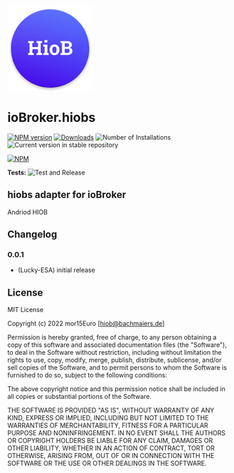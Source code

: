 ![Logo](admin/hiobs.png)

# ioBroker.hiobs

[![NPM version](https://img.shields.io/npm/v/iobroker.hiobs.svg)](https://www.npmjs.com/package/iobroker.hiobs)
[![Downloads](https://img.shields.io/npm/dm/iobroker.hiobs.svg)](https://www.npmjs.com/package/iobroker.hiobs)
![Number of Installations](https://iobroker.live/badges/hiobs-installed.svg)
![Current version in stable repository](https://iobroker.live/badges/hiobs-stable.svg)

[![NPM](https://nodei.co/npm/iobroker.hiobs.png?downloads=true)](https://nodei.co/npm/iobroker.hiobs/)

**Tests:** ![Test and Release](https://github.com/Lucky-ESA/ioBroker.hiobs/workflows/Test%20and%20Release/badge.svg)

## hiobs adapter for ioBroker

Andriod HIOB

## Changelog

### 0.0.1

-   (Lucky-ESA) initial release

## License

MIT License

Copyright (c) 2022 mor15Euro [hiob@bachmaiers.de]

Permission is hereby granted, free of charge, to any person obtaining a copy
of this software and associated documentation files (the "Software"), to deal
in the Software without restriction, including without limitation the rights
to use, copy, modify, merge, publish, distribute, sublicense, and/or sell
copies of the Software, and to permit persons to whom the Software is
furnished to do so, subject to the following conditions:

The above copyright notice and this permission notice shall be included in all
copies or substantial portions of the Software.

THE SOFTWARE IS PROVIDED "AS IS", WITHOUT WARRANTY OF ANY KIND, EXPRESS OR
IMPLIED, INCLUDING BUT NOT LIMITED TO THE WARRANTIES OF MERCHANTABILITY,
FITNESS FOR A PARTICULAR PURPOSE AND NONINFRINGEMENT. IN NO EVENT SHALL THE
AUTHORS OR COPYRIGHT HOLDERS BE LIABLE FOR ANY CLAIM, DAMAGES OR OTHER
LIABILITY, WHETHER IN AN ACTION OF CONTRACT, TORT OR OTHERWISE, ARISING FROM,
OUT OF OR IN CONNECTION WITH THE SOFTWARE OR THE USE OR OTHER DEALINGS IN THE
SOFTWARE.
